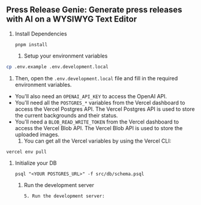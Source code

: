 ## Press Release Genie: Generate press releases with AI on a WYSIWYG Text Editor

1. Install Dependencies

   ```
   pnpm install
   ```

   1. Setup your environment variables

```bash
cp .env.example .env.development.local
```

1. Then, open the `.env.development.local` file and fill in the required environment variables.

- You'll also need an `OPENAI_API_KEY` to access the OpenAI API.
- You'll need all the `POSTGRES_*` variables from the Vercel dashboard to access the Vercel Postgres API. The Vercel Postgres API is used to store the current backgrounds and their status.
- You'll need a `BLOB_READ_WRITE_TOKEN` from the Vercel dashboard to access the Vercel Blob API. The Vercel Blob API is used to store the uploaded images.
  1. You can get all the Vercel variables by using the Vercel CLI:

```
vercel env pull
```

1. Initialize your DB

   ```
   psql "<YOUR POSTGRES_URL>" -f src/db/schema.psql
   ```

   1. Run the development server

      ```
      5. Run the development server:
      ```
